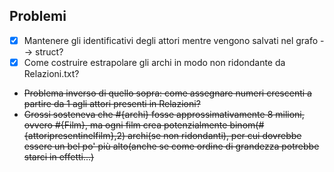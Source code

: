 ## Problemi
- [x] Mantenere gli identificativi degli attori mentre vengono salvati nel grafo --> struct?
- [x] Come costruire estrapolare gli archi in modo non ridondante da Relazioni.txt?
- ~~Problema inverso di quello sopra: come assegnare numeri crescenti a partire da 1 agli attori presenti in Relazioni?~~
- ~~Grossi sosteneva che #{archi} fosse approssimativamente 8 milioni, ovvero #{Film}, ma ogni film crea potenzialmente binom(#{attoripresentinelfilm},2) archi(se non ridondanti), per cui dovrebbe essere un bel po' più alto(anche se come ordine di grandezza potrebbe starci in effetti...)~~
